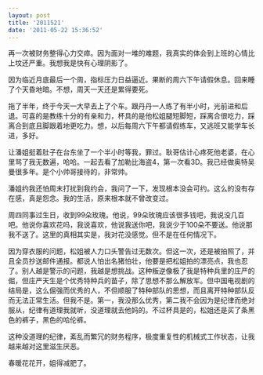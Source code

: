 ```yaml
---
layout: post
title: '2011521'
date: '2011-05-22 15:36:52'
---
```



 再一次被财务整得心力交瘁。因为面对一堆的难题，我真实的体会到上班的心情比上坟还严重。我想我是快有心理阴影了。

 因为临近月底最后一个周，指标压力日益逼近。果断的周六下午请假休息。回来睡了个天昏地暗。不想，周天一天还是累得要死。

 拖了半年，终于今天一大早去上了个车。跟丹丹一人练了有半小时，光前进和后退。可喜的是教练十分的有亲和力，杯具的是他松姐腿短脚短，踩离合很吃力，踩离合到底且脚跟着地更吃力。想，以后每周六下午都请假练车，又逃班又能学车长进，多好。

 让潘姐挺着肚子在台东坐了一个半小时等我，罪过。耿哥估计心疼死他老婆，在心里骂了我无数遍，哈哈。一起去看了加勒比海盗4，第一次看3D。我已经做奥特吴曼很多年。是个小帅哥接待的，非常帅。

 潘姐约我还怕周末打扰到我约会，我问了一下，发现根本没会可约。这么的没有存在感，真是怨念。我的生活，原来根本就不曾改变过。

 周四同事过生日，收到99朵玫瑰。他说，99朵玫瑰应该很多钱吧，我说没几百吧。他说你喜欢花吗，我说喜欢，他说我送你吧，我说少于100朵不要送。他说那我不送了。这里的真相其实是，我对花没感觉。但不是在任何情况下。

 因为穿衣服的问题，松姐被人力口头警告过无数次。但这一次，还是被拍照了，并且全员抄送邮件通报。都说人怕出名猪怕壮，他要是把松姐拍的漂亮点，我也忍了。别人越是警示的问题，我越是想挑战。这种叛逆像极了我是特种兵里的庄严的倔，但庄严天生是个优秀特种兵的苗子，除了思想不那么解放军。但中国电视剧的结局是，这么倔强而优秀的人，不但顺服了特种部队的思想，而且离开特种部队反而无法正常生活。但我不是。第一，我没那么优秀，第二我不会因为是纪律而绝对服从，纪律有道理我就听，没道理就去他妈的。不过杯具是的，松姐还是买了条黑色的裤子，黑色的哈伦裤。

 这种没道理的纪律，紊乱而繁冗的财务程序，极度重复性的机械式工作状态，让我越来越对这里滋生厌恶。

 春暖花花开，姐得减肥了。


